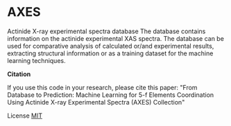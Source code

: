 # AXES
Actinide X-ray experimental spectra database
The database contains information on the actinide experimental XAS spectra. The database can be used for comparative analysis of calculated or/and experimental results, extracting structural information or as a training dataset for the machine learning techniques.




**Citation**

If you use this code in your research, please cite this paper: "From Database to Prediction: Machine Learning for 5-f Elements Coordination Using Actinide X-ray Experimental Spectra (AXES) Collection"

License
[MIT](https://github.com/SmartChemDesign/AXES/blob/main/LICENSE)
